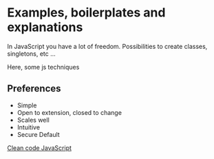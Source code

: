 # Examples, boilerplates and explanations


In JavaScript you have a lot of freedom. Possibilities to create classes, singletons, etc ...

Here, some js techniques



## Preferences

* Simple
* Open to extension, closed to change
* Scales well
* Intuitive
* Secure Default


[Clean code JavaScript](https://github.com/ryanmcdermott/clean-code-javascript)